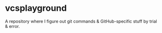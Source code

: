 # vcsplayground
A repository where I figure out git commands &amp; GitHub-specific stuff by trial &amp; error.

